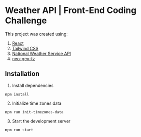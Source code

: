 # Weather API | Front-End Coding Challenge

This project was created using:
1. [React](https://reactjs.org/)
2. [Tailwind CSS](https://tailwindcss.com/)
3. [National Weather Service API](https://www.weather.gov/documentation/services-web-api)
4. [neo-geo-tz](https://github.com/evansiroky/node-geo-tz)

## Installation

1. Install dependencies
```
npm install
```

2. Initialize time zones data
```
npm run init-timezones-data
```

3. Start the development server
```
npm run start
```
